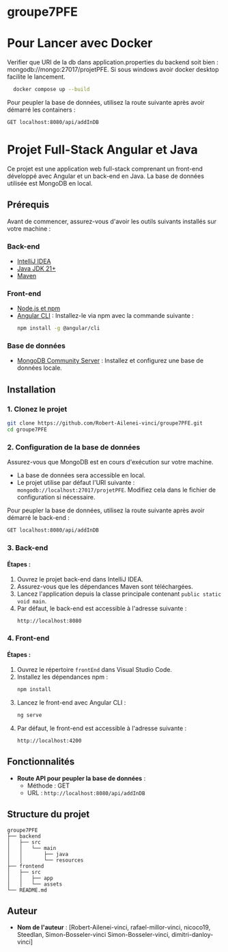 # groupe7PFE

# Pour Lancer avec Docker
Verifier que URI de la db dans application.properties du backend soit bien : mongodb://mongo:27017/projetPFE.
Si sous windows avoir docker desktop facilite le lancement.
```bash
  docker compose up --build
  ```

Pour peupler la base de données, utilisez la route suivante après avoir démarré les containers :
```bash
GET localhost:8080/api/addInDB
```


# Projet Full-Stack Angular et Java

Ce projet est une application web full-stack comprenant un front-end développé avec Angular et un back-end en Java. La base de données utilisée est MongoDB en local.

## Prérequis

Avant de commencer, assurez-vous d'avoir les outils suivants installés sur votre machine :

### Back-end
- [IntelliJ IDEA](https://www.jetbrains.com/idea/)
- [Java JDK 21+](https://www.oracle.com/java/technologies/downloads/)
- [Maven](https://maven.apache.org/)

### Front-end
- [Node.js et npm](https://nodejs.org/)
- [Angular CLI](https://angular.io/cli) : Installez-le via npm avec la commande suivante :
  ```bash
  npm install -g @angular/cli
  ```

### Base de données
- [MongoDB Community Server](https://www.mongodb.com/try/download/community) : Installez et configurez une base de données locale.

## Installation

### 1. Clonez le projet

```bash
git clone https://github.com/Robert-Ailenei-vinci/groupe7PFE.git
cd groupe7PFE
```

### 2. Configuration de la base de données

Assurez-vous que MongoDB est en cours d'exécution sur votre machine.

- La base de données sera accessible en local.
- Le projet utilise par défaut l'URI suivante : `mongodb://localhost:27017/projetPFE`. Modifiez cela dans le fichier de configuration si nécessaire.

Pour peupler la base de données, utilisez la route suivante après avoir démarré le back-end :
```bash
GET localhost:8080/api/addInDB
```

### 3. Back-end

#### Étapes :
1. Ouvrez le projet back-end dans IntelliJ IDEA.
2. Assurez-vous que les dépendances Maven sont téléchargées.
3. Lancez l'application depuis la classe principale contenant `public static void main`.
4. Par défaut, le back-end est accessible à l'adresse suivante :
   ```
   http://localhost:8080
   ```

### 4. Front-end

#### Étapes :
1. Ouvrez le répertoire `frontEnd` dans Visual Studio Code.
2. Installez les dépendances npm :
   ```bash
   npm install
   ```
3. Lancez le front-end avec Angular CLI :
   ```bash
   ng serve
   ```
4. Par défaut, le front-end est accessible à l'adresse suivante :
   ```
   http://localhost:4200
   ```

## Fonctionnalités

- **Route API pour peupler la base de données** :
  - Méthode : GET
  - URL : `http://localhost:8080/api/addInDB`

## Structure du projet

```
groupe7PFE
├── backend
│   ├── src
│   │   └── main
│   │       ├── java
│   │       └── resources
├── frontend
│   ├── src
│   │   ├── app
│   │   └── assets  
└── README.md
```

## Auteur

- **Nom de l'auteur** : [Robert-Ailenei-vinci, rafael-millor-vinci, nicoco19, Steedlan, Simon-Bosseler-vinci
Simon-Bosseler-vinci, dimitri-danloy-vinci]

